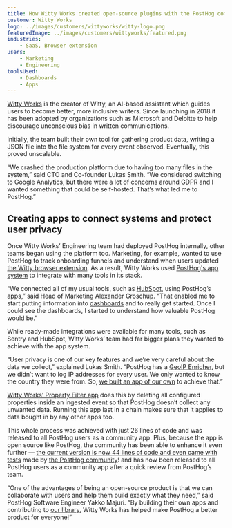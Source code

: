 ```yaml
---
title: How Witty Works created open-source plugins with the PostHog community
customer: Witty Works
logo: ../images/customers/wittyworks/witty-logo.png
featuredImage: ../images/customers/wittyworks/featured.png
industries:
    - SaaS, Browser extension
users:
    - Marketing
    - Engineering
toolsUsed:
    - Dashboards
    - Apps
---
```


[Witty Works](https://www.witty.works/) is the creator of Witty, an AI-based assistant which guides users to become better, more inclusive writers. Since launching in 2018 it has been adopted by organizations such as Microsoft and Deloitte to help discourage unconscious bias in written communications. 

Initially, the team built their own tool for gathering product data, writing a JSON file into the file system for every event observed. Eventually, this proved unscalable. 

“We crashed the production platform due to having too many files in the system,” said CTO and Co-founder Lukas Smith. “We considered switching to Google Analytics, but there were a lot of concerns around GDPR and I wanted something that could be self-hosted. That’s what led me to PostHog.”

## Creating apps to connect systems and protect user privacy
Once Witty Works’ Engineering team had deployed PostHog internally, other teams began using the platform too. Marketing, for example, wanted to use PostHog to track onboarding funnels and understand when users updated [the Witty browser extension](https://chrome.google.com/webstore/detail/witty-your-inclusive-writ/meojhlodfiihbjkcnehkdcgncnhgagog?hl=en). As a result, Witty Works used [PostHog's app system](/docs/apps) to integrate with many tools in its stack. 

<BorderWrapper>
    <Quote
        imageSource="/images/customers/lukas-witty.jpeg"
        size="md"
        name="Lukas Smith"
        title="CTO & Co-founder, Witty Works"
        quote={`“I have a long history in open source. I found the community very responsive and open to both feedback and even to code changes. That gave me assurance that, if PostHog can’t do something, there’s a realistic path to building it myself.”`}
    />
</BorderWrapper>

“We connected all of my usual tools, such as [HubSpot](/apps/hubspot-connector), using PostHog’s apps,” said Head of Marketing Alexander Groschup. “That enabled me to start putting information into [dashboards](/docs/user-guides/dashboards) and to really get started. Once I could see the dashboards, I started to understand how valuable PostHog would be.”

While ready-made integrations were available for many tools, such as Sentry and HubSpot, Witty Works’ team had far bigger plans they wanted to achieve with the app system. 

“User privacy is one of our key features and we’re very careful about the data we collect,” explained Lukas Smith. “PostHog has a [GeoIP Enricher](/apps/geoip-enrichment), but we didn’t want to log IP addresses for every user. We only wanted to know the country they were from. So, [we built an app of our own](/docs/apps/build) to achieve that.”

<BorderWrapper>
    <Quote
        imageSource="/images/customers/lukas-witty.jpeg"
        size="md"
        name="Lukas Smith"
        title="CTO & Co-founder, Witty Works"
        quote={`“The app system is sort of like an insurance policy. We don’t know everything we’ll need in the future, but if we need Feature X then apps give us a path to getting it even if it isn’t part of PostHog.”`}
    />
</BorderWrapper>

[Witty Works’ Property Filter app](/integrations/property-filter) does this by deleting all configured properties inside an ingested event so that PostHog doesn’t collect any unwanted data. Running this app last in a chain makes sure that it applies to data bought in by any other apps too.

This whole process was achieved with just 26 lines of code and was released to all PostHog users as a community app. Plus, because the app is open source like PostHog, the community has been able to enhance it even further — [the current version is now 44 lines of code and even came with tests](https://github.com/witty-works/posthog-property-filter-plugin/blob/dev/index.js) made by [the PostHog community](/slack)!  and has now been released to all PostHog users as a community app after a quick review from PostHog’s team. 

“One of the advantages of being an open-source product is that we can collaborate with users and help them build exactly what they need,” said PostHog Software Engineer Yakko Majuri. “By building their own apps and contributing to [our library](/integrations), Witty Works has helped make PostHog a better product for everyone!”
